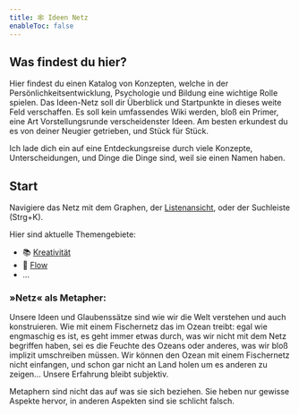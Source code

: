 ```yaml
---
title: 🕸 Ideen Netz
enableToc: false
---
```


## Was findest du hier?

Hier findest du einen Katalog von Konzepten, welche in der Persönlichkeitsentwicklung, Psychologie und Bildung eine wichtige Rolle spielen.
Das Ideen-Netz soll dir Überblick und Startpunkte in dieses weite Feld verschaffen. Es soll kein umfassendes Wiki werden, bloß ein Primer, eine Art Vorstellungsrunde verscheidenster Ideen. Am besten erkundest du es von deiner Neugier getrieben, und Stück für Stück.

Ich lade dich ein auf eine Entdeckungsreise durch viele Konzepte, Unterscheidungen, und Dinge die Dinge sind, weil sie einen Namen haben. 


## Start

Navigiere das Netz mit dem Graphen, der [Listenansicht](/tags/), oder der Suchleiste (Strg+K).

Hier sind aktuelle Themengebiete:
- 📚 [Kreativität](notes/creativity.md)
- 🌊 [Flow](notes/flow.md)
- ...


### »Netz« als Metapher:
Unsere Ideen und Glaubenssätze sind wie wir die Welt verstehen und auch konstruieren. Wie mit einem Fischernetz das im Ozean treibt: 
egal wie engmaschig es ist, es geht immer etwas durch, was wir nicht mit dem Netz begriffen haben, sei es die Feuchte des Ozeans oder anderes, was wir bloß implizit umschreiben müssen. Wir können den Ozean mit einem Fischernetz nicht einfangen, und schon gar nicht an Land holen um es anderen zu zeigen... Unsere Erfahrung bleibt subjektiv.

Metaphern sind nicht das auf was sie sich beziehen. Sie heben nur gewisse Aspekte hervor, in anderen Aspekten sind sie schlicht falsch.
